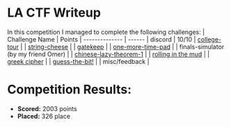 # LA CTF Writeup
 
 In this competition I managed to complete the following challenges:
 | Challenge Name          | Points
 | --------------          | ------
 | discord | 10/10
 | [college-tour]() | 
 | [string-cheese]() | 
 | [gatekeep]() | 
 | [one-more-time-pad]() | 
 | finals-simulator (by my friend Omer) | 
 | [chinese-lazy-theorem-1]() | 
 | [rolling in the mud]() | 
 | [greek cipher]() | 
 | [guess-the-bit!]() | 
 | misc/feedback | 

# Competition Results:
* **Scored:** 2003 points
* **Placed:** 326 place 